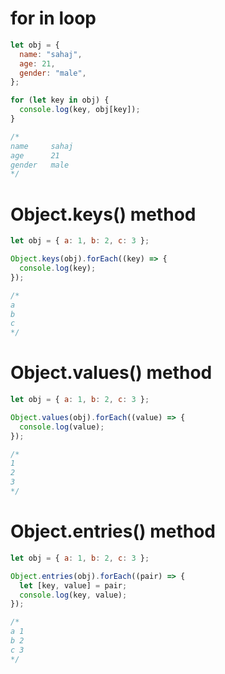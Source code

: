 # for in loop
```javascript
let obj = {
  name: "sahaj",
  age: 21,
  gender: "male",
};

for (let key in obj) {
  console.log(key, obj[key]);
}

/*
name     sahaj
age      21     
gender   male
*/
```

# Object.keys() method
```javascript
let obj = { a: 1, b: 2, c: 3 };

Object.keys(obj).forEach((key) => {
  console.log(key);
});

/*
a
b
c
*/
```

# Object.values() method
```javascript
let obj = { a: 1, b: 2, c: 3 };

Object.values(obj).forEach((value) => {
  console.log(value);
});

/*
1
2
3
*/
```

# Object.entries() method
```javascript
let obj = { a: 1, b: 2, c: 3 };

Object.entries(obj).forEach((pair) => {
  let [key, value] = pair;
  console.log(key, value);
});

/*
a 1
b 2
c 3
*/
```